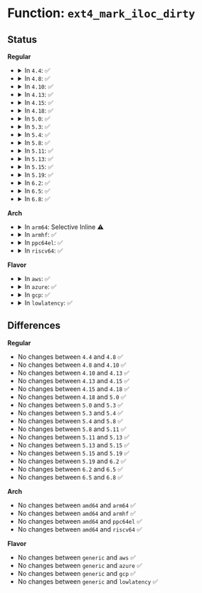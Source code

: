 # Function: <code>ext4_mark_iloc_dirty</code>

## Status
<b>Regular</b>
<ul>
<li>
<details>
<summary>In <code>4.4</code>: ✅</summary>

```c
int ext4_mark_iloc_dirty(handle_t *handle, struct inode *inode, struct ext4_iloc *iloc);
```

**Collision:** Unique Global

**Inline:** No

**Transformation:** False

**Instances:**

```
In fs/ext4/inode.c (ffffffff8129b020)
Location: fs/ext4/inode.c:5015
Inline: False
Direct callers:
  - fs/ext4/inode.c:ext4_mark_inode_dirty
  - fs/ext4/ioctl.c:ext4_ioctl
  - fs/ext4/ioctl.c:ext4_ioctl
  - fs/ext4/namei.c:ext4_orphan_add
  - fs/ext4/namei.c:ext4_orphan_del
  - fs/ext4/namei.c:ext4_orphan_del
  - fs/ext4/resize.c:reserve_backup_gdb
  - fs/ext4/resize.c:ext4_flex_group_add
  - fs/ext4/xattr.c:ext4_xattr_set_handle
  - fs/ext4/inline.c:ext4_create_inline_data
  - fs/ext4/inline.c:ext4_destroy_inline_data_nolock
  - fs/ext4/inline.c:ext4_update_inline_data
```
**Symbols:**

```
ffffffff8129b020-ffffffff8129b762: ext4_mark_iloc_dirty (STB_GLOBAL)
```
</details>
</li>
<li>
<details>
<summary>In <code>4.8</code>: ✅</summary>

```c
int ext4_mark_iloc_dirty(handle_t *handle, struct inode *inode, struct ext4_iloc *iloc);
```

**Collision:** Unique Global

**Inline:** No

**Transformation:** False

**Instances:**

```
In fs/ext4/inode.c (ffffffff812c9130)
Location: fs/ext4/inode.c:5356
Inline: False
Direct callers:
  - fs/ext4/inode.c:ext4_mark_inode_dirty
  - fs/ext4/ioctl.c:ext4_ioctl
  - fs/ext4/ioctl.c:ext4_ioctl
  - fs/ext4/ioctl.c:ext4_ioctl
  - fs/ext4/ioctl.c:ext4_ioctl_setflags
  - fs/ext4/namei.c:ext4_orphan_del
  - fs/ext4/namei.c:ext4_orphan_del
  - fs/ext4/namei.c:ext4_orphan_add
  - fs/ext4/resize.c:ext4_flex_group_add
  - fs/ext4/resize.c:ext4_flex_group_add
  - fs/ext4/xattr.c:ext4_xattr_set_handle
  - fs/ext4/inline.c:ext4_destroy_inline_data_nolock
  - fs/ext4/inline.c:ext4_update_inline_data
  - fs/ext4/inline.c:ext4_create_inline_data
```
**Symbols:**

```
ffffffff812c9130-ffffffff812c919f: ext4_mark_iloc_dirty (STB_GLOBAL)
```
</details>
</li>
<li>
<details>
<summary>In <code>4.10</code>: ✅</summary>

```c
int ext4_mark_iloc_dirty(handle_t *handle, struct inode *inode, struct ext4_iloc *iloc);
```

**Collision:** Unique Global

**Inline:** No

**Transformation:** False

**Instances:**

```
In fs/ext4/inode.c (ffffffff812ded70)
Location: fs/ext4/inode.c:5500
Inline: False
Direct callers:
  - fs/ext4/inode.c:ext4_mark_inode_dirty
  - fs/ext4/ioctl.c:ext4_ioctl
  - fs/ext4/ioctl.c:ext4_ioctl
  - fs/ext4/ioctl.c:ext4_ioctl
  - fs/ext4/ioctl.c:ext4_ioctl_setflags
  - fs/ext4/namei.c:ext4_orphan_del
  - fs/ext4/namei.c:ext4_orphan_del
  - fs/ext4/namei.c:ext4_orphan_add
  - fs/ext4/resize.c:ext4_flex_group_add
  - fs/ext4/resize.c:ext4_flex_group_add
  - fs/ext4/xattr.c:ext4_xattr_set_handle
  - fs/ext4/inline.c:ext4_destroy_inline_data_nolock
  - fs/ext4/inline.c:ext4_update_inline_data
  - fs/ext4/inline.c:ext4_create_inline_data
```
**Symbols:**

```
ffffffff812ded70-ffffffff812deddf: ext4_mark_iloc_dirty (STB_GLOBAL)
```
</details>
</li>
<li>
<details>
<summary>In <code>4.13</code>: ✅</summary>

```c
int ext4_mark_iloc_dirty(handle_t *handle, struct inode *inode, struct ext4_iloc *iloc);
```

**Collision:** Unique Global

**Inline:** No

**Transformation:** False

**Instances:**

```
In fs/ext4/inode.c (ffffffff81302db0)
Location: fs/ext4/inode.c:5660
Inline: False
Direct callers:
  - fs/ext4/inline.c:ext4_destroy_inline_data_nolock
  - fs/ext4/inline.c:ext4_update_inline_data
  - fs/ext4/inline.c:ext4_create_inline_data
  - fs/ext4/inode.c:ext4_mark_inode_dirty
  - fs/ext4/inode.c:ext4_expand_extra_isize
  - fs/ext4/ioctl.c:ext4_ioctl
  - fs/ext4/ioctl.c:ext4_ioctl
  - fs/ext4/ioctl.c:ext4_ioctl
  - fs/ext4/ioctl.c:ext4_ioctl_setflags
  - fs/ext4/namei.c:ext4_orphan_del
  - fs/ext4/namei.c:ext4_orphan_del
  - fs/ext4/namei.c:ext4_orphan_add
  - fs/ext4/resize.c:ext4_add_new_descs
  - fs/ext4/resize.c:ext4_add_new_descs
  - fs/ext4/xattr.c:ext4_xattr_set_handle
  - fs/ext4/xattr.c:ext4_xattr_inode_update_ref
```
**Symbols:**

```
ffffffff81302db0-ffffffff81302e3b: ext4_mark_iloc_dirty (STB_GLOBAL)
```
</details>
</li>
<li>
<details>
<summary>In <code>4.15</code>: ✅</summary>

```c
int ext4_mark_iloc_dirty(handle_t *handle, struct inode *inode, struct ext4_iloc *iloc);
```

**Collision:** Unique Global

**Inline:** No

**Transformation:** False

**Instances:**

```
In fs/ext4/inode.c (ffffffff813277a0)
Location: fs/ext4/inode.c:5713
Inline: False
Direct callers:
  - fs/ext4/inline.c:ext4_destroy_inline_data_nolock
  - fs/ext4/inline.c:ext4_update_inline_data
  - fs/ext4/inline.c:ext4_create_inline_data
  - fs/ext4/inode.c:ext4_mark_inode_dirty
  - fs/ext4/inode.c:ext4_expand_extra_isize
  - fs/ext4/ioctl.c:ext4_ioctl
  - fs/ext4/ioctl.c:ext4_ioctl
  - fs/ext4/ioctl.c:ext4_ioctl
  - fs/ext4/ioctl.c:ext4_ioctl_setflags
  - fs/ext4/namei.c:ext4_orphan_del
  - fs/ext4/namei.c:ext4_orphan_del
  - fs/ext4/namei.c:ext4_orphan_add
  - fs/ext4/resize.c:ext4_add_new_descs
  - fs/ext4/resize.c:ext4_add_new_descs
  - fs/ext4/xattr.c:ext4_xattr_set_handle
  - fs/ext4/xattr.c:ext4_xattr_inode_update_ref
```
**Symbols:**

```
ffffffff813277a0-ffffffff8132782b: ext4_mark_iloc_dirty (STB_GLOBAL)
```
</details>
</li>
<li>
<details>
<summary>In <code>4.18</code>: ✅</summary>

```c
int ext4_mark_iloc_dirty(handle_t *handle, struct inode *inode, struct ext4_iloc *iloc);
```

**Collision:** Unique Global

**Inline:** No

**Transformation:** False

**Instances:**

```
In fs/ext4/inode.c (ffffffff81355450)
Location: fs/ext4/inode.c:5809
Inline: False
Direct callers:
  - fs/ext4/inline.c:ext4_destroy_inline_data_nolock
  - fs/ext4/inline.c:ext4_update_inline_data
  - fs/ext4/inline.c:ext4_create_inline_data
  - fs/ext4/inode.c:ext4_mark_inode_dirty
  - fs/ext4/inode.c:ext4_expand_extra_isize
  - fs/ext4/ioctl.c:ext4_ioctl
  - fs/ext4/ioctl.c:ext4_ioctl
  - fs/ext4/ioctl.c:ext4_ioctl
  - fs/ext4/ioctl.c:ext4_ioctl_setflags
  - fs/ext4/namei.c:ext4_orphan_del
  - fs/ext4/namei.c:ext4_orphan_del
  - fs/ext4/namei.c:ext4_orphan_add
  - fs/ext4/resize.c:ext4_add_new_descs
  - fs/ext4/resize.c:ext4_add_new_descs
  - fs/ext4/xattr.c:ext4_xattr_set_handle
  - fs/ext4/xattr.c:ext4_xattr_inode_update_ref
```
**Symbols:**

```
ffffffff81355450-ffffffff813554c8: ext4_mark_iloc_dirty (STB_GLOBAL)
```
</details>
</li>
<li>
<details>
<summary>In <code>5.0</code>: ✅</summary>

```c
int ext4_mark_iloc_dirty(handle_t *handle, struct inode *inode, struct ext4_iloc *iloc);
```

**Collision:** Unique Global

**Inline:** No

**Transformation:** False

**Instances:**

```
In fs/ext4/inode.c (ffffffff8136d780)
Location: fs/ext4/inode.c:5861
Inline: False
Direct callers:
  - fs/ext4/inline.c:ext4_destroy_inline_data_nolock
  - fs/ext4/inline.c:ext4_update_inline_data
  - fs/ext4/inline.c:ext4_create_inline_data
  - fs/ext4/inode.c:ext4_mark_inode_dirty
  - fs/ext4/inode.c:ext4_expand_extra_isize
  - fs/ext4/ioctl.c:ext4_ioctl
  - fs/ext4/ioctl.c:ext4_ioctl
  - fs/ext4/ioctl.c:ext4_ioctl
  - fs/ext4/ioctl.c:ext4_ioctl_setflags
  - fs/ext4/namei.c:ext4_orphan_del
  - fs/ext4/namei.c:ext4_orphan_del
  - fs/ext4/namei.c:ext4_orphan_add
  - fs/ext4/resize.c:ext4_add_new_descs
  - fs/ext4/resize.c:ext4_add_new_descs
  - fs/ext4/xattr.c:ext4_xattr_set_handle
  - fs/ext4/xattr.c:ext4_xattr_inode_update_ref
```
**Symbols:**

```
ffffffff8136d780-ffffffff8136d7ff: ext4_mark_iloc_dirty (STB_GLOBAL)
```
</details>
</li>
<li>
<details>
<summary>In <code>5.3</code>: ✅</summary>

```c
int ext4_mark_iloc_dirty(handle_t *handle, struct inode *inode, struct ext4_iloc *iloc);
```

**Collision:** Unique Global

**Inline:** No

**Transformation:** False

**Instances:**

```
In fs/ext4/inode.c (ffffffff81396d80)
Location: fs/ext4/inode.c:5883
Inline: False
Direct callers:
  - fs/ext4/inline.c:ext4_destroy_inline_data_nolock
  - fs/ext4/inline.c:ext4_update_inline_data
  - fs/ext4/inline.c:ext4_create_inline_data
  - fs/ext4/inode.c:ext4_mark_inode_dirty
  - fs/ext4/inode.c:ext4_expand_extra_isize
  - fs/ext4/ioctl.c:ext4_ioctl
  - fs/ext4/ioctl.c:ext4_ioctl
  - fs/ext4/ioctl.c:ext4_ioctl
  - fs/ext4/ioctl.c:ext4_ioctl_setflags
  - fs/ext4/namei.c:ext4_orphan_del
  - fs/ext4/namei.c:ext4_orphan_del
  - fs/ext4/namei.c:ext4_orphan_add
  - fs/ext4/resize.c:ext4_add_new_descs
  - fs/ext4/resize.c:add_new_gdb
  - fs/ext4/xattr.c:ext4_xattr_set_handle
  - fs/ext4/xattr.c:ext4_xattr_inode_update_ref
```
**Symbols:**

```
ffffffff81396d80-ffffffff81396e03: ext4_mark_iloc_dirty (STB_GLOBAL)
```
</details>
</li>
<li>
<details>
<summary>In <code>5.4</code>: ✅</summary>

```c
int ext4_mark_iloc_dirty(handle_t *handle, struct inode *inode, struct ext4_iloc *iloc);
```

**Collision:** Unique Global

**Inline:** No

**Transformation:** False

**Instances:**

```
In fs/ext4/inode.c (ffffffff813af7b0)
Location: fs/ext4/inode.c:5897
Inline: False
Direct callers:
  - fs/ext4/inline.c:ext4_destroy_inline_data_nolock
  - fs/ext4/inline.c:ext4_update_inline_data
  - fs/ext4/inline.c:ext4_create_inline_data
  - fs/ext4/inode.c:ext4_mark_inode_dirty
  - fs/ext4/inode.c:ext4_expand_extra_isize
  - fs/ext4/ioctl.c:ext4_ioctl
  - fs/ext4/ioctl.c:ext4_ioctl
  - fs/ext4/ioctl.c:ext4_ioctl
  - fs/ext4/ioctl.c:ext4_ioctl_setflags
  - fs/ext4/namei.c:ext4_orphan_del
  - fs/ext4/namei.c:ext4_orphan_del
  - fs/ext4/namei.c:ext4_orphan_add
  - fs/ext4/resize.c:ext4_add_new_descs
  - fs/ext4/resize.c:add_new_gdb
  - fs/ext4/xattr.c:ext4_xattr_set_handle
  - fs/ext4/xattr.c:ext4_xattr_inode_update_ref
  - fs/ext4/verity.c:ext4_end_enable_verity
```
**Symbols:**

```
ffffffff813af7b0-ffffffff813af833: ext4_mark_iloc_dirty (STB_GLOBAL)
```
</details>
</li>
<li>
<details>
<summary>In <code>5.8</code>: ✅</summary>

```c
int ext4_mark_iloc_dirty(handle_t *handle, struct inode *inode, struct ext4_iloc *iloc);
```

**Collision:** Unique Global

**Inline:** No

**Transformation:** False

**Instances:**

```
In fs/ext4/inode.c (ffffffff813fb7f0)
Location: fs/ext4/inode.c:5618
Inline: False
Direct callers:
  - fs/ext4/inline.c:ext4_destroy_inline_data_nolock
  - fs/ext4/inline.c:ext4_update_inline_data
  - fs/ext4/inline.c:ext4_create_inline_data
  - fs/ext4/inode.c:__ext4_mark_inode_dirty
  - fs/ext4/inode.c:ext4_expand_extra_isize
  - fs/ext4/ioctl.c:ext4_ioctl
  - fs/ext4/ioctl.c:ext4_ioctl_setflags
  - fs/ext4/namei.c:ext4_orphan_del
  - fs/ext4/namei.c:ext4_orphan_del
  - fs/ext4/namei.c:ext4_orphan_add
  - fs/ext4/resize.c:reserve_backup_gdb
  - fs/ext4/resize.c:add_new_gdb
  - fs/ext4/xattr.c:ext4_xattr_set_handle
  - fs/ext4/xattr.c:ext4_xattr_inode_update_ref
  - fs/ext4/verity.c:ext4_end_enable_verity
```
**Symbols:**

```
ffffffff813fb7f0-ffffffff813fb87d: ext4_mark_iloc_dirty (STB_GLOBAL)
```
</details>
</li>
<li>
<details>
<summary>In <code>5.11</code>: ✅</summary>

```c
int ext4_mark_iloc_dirty(handle_t *handle, struct inode *inode, struct ext4_iloc *iloc);
```

**Collision:** Unique Global

**Inline:** No

**Transformation:** False

**Instances:**

```
In fs/ext4/inode.c (ffffffff8140df50)
Location: fs/ext4/inode.c:5709
Inline: False
Direct callers:
  - fs/ext4/inline.c:ext4_destroy_inline_data_nolock
  - fs/ext4/inline.c:ext4_update_inline_data
  - fs/ext4/inline.c:ext4_create_inline_data
  - fs/ext4/inode.c:__ext4_mark_inode_dirty
  - fs/ext4/inode.c:ext4_expand_extra_isize
  - fs/ext4/ioctl.c:__ext4_ioctl
  - fs/ext4/ioctl.c:ext4_ioctl_setflags
  - fs/ext4/namei.c:ext4_orphan_del
  - fs/ext4/namei.c:ext4_orphan_del
  - fs/ext4/namei.c:ext4_orphan_add
  - fs/ext4/resize.c:reserve_backup_gdb
  - fs/ext4/resize.c:add_new_gdb
  - fs/ext4/xattr.c:ext4_xattr_set_handle
  - fs/ext4/xattr.c:ext4_xattr_inode_update_ref
  - fs/ext4/verity.c:ext4_end_enable_verity
```
**Symbols:**

```
ffffffff8140df50-ffffffff8140dffa: ext4_mark_iloc_dirty (STB_GLOBAL)
```
</details>
</li>
<li>
<details>
<summary>In <code>5.13</code>: ✅</summary>

```c
int ext4_mark_iloc_dirty(handle_t *handle, struct inode *inode, struct ext4_iloc *iloc);
```

**Collision:** Unique Global

**Inline:** No

**Transformation:** False

**Instances:**

```
In fs/ext4/inode.c (ffffffff81414110)
Location: fs/ext4/inode.c:5706
Inline: False
Direct callers:
  - fs/ext4/inline.c:ext4_destroy_inline_data_nolock
  - fs/ext4/inline.c:ext4_update_inline_data
  - fs/ext4/inline.c:ext4_create_inline_data
  - fs/ext4/inode.c:__ext4_mark_inode_dirty
  - fs/ext4/inode.c:ext4_expand_extra_isize
  - fs/ext4/ioctl.c:__ext4_ioctl
  - fs/ext4/ioctl.c:ext4_ioctl_setproject
  - fs/ext4/ioctl.c:ext4_ioctl_setproject
  - fs/ext4/ioctl.c:ext4_ioctl_setflags
  - fs/ext4/namei.c:ext4_orphan_del
  - fs/ext4/namei.c:ext4_orphan_del
  - fs/ext4/namei.c:ext4_orphan_add
  - fs/ext4/resize.c:reserve_backup_gdb
  - fs/ext4/resize.c:add_new_gdb
  - fs/ext4/xattr.c:ext4_xattr_set_handle
  - fs/ext4/xattr.c:ext4_xattr_inode_update_ref
  - fs/ext4/verity.c:ext4_end_enable_verity
```
**Symbols:**

```
ffffffff81414110-ffffffff814141ba: ext4_mark_iloc_dirty (STB_GLOBAL)
```
</details>
</li>
<li>
<details>
<summary>In <code>5.15</code>: ✅</summary>

```c
int ext4_mark_iloc_dirty(handle_t *handle, struct inode *inode, struct ext4_iloc *iloc);
```

**Collision:** Unique Global

**Inline:** No

**Transformation:** False

**Instances:**

```
In fs/ext4/inode.c (ffffffff81467470)
Location: fs/ext4/inode.c:5645
Inline: False
Direct callers:
  - fs/ext4/inline.c:ext4_destroy_inline_data_nolock
  - fs/ext4/inline.c:ext4_update_inline_data
  - fs/ext4/inline.c:ext4_create_inline_data
  - fs/ext4/inode.c:__ext4_mark_inode_dirty
  - fs/ext4/inode.c:ext4_expand_extra_isize
  - fs/ext4/ioctl.c:__ext4_ioctl
  - fs/ext4/ioctl.c:ext4_ioctl_setproject
  - fs/ext4/ioctl.c:ext4_ioctl_setproject
  - fs/ext4/ioctl.c:ext4_ioctl_setflags
  - fs/ext4/resize.c:reserve_backup_gdb
  - fs/ext4/resize.c:add_new_gdb
  - fs/ext4/xattr.c:ext4_xattr_set_handle
  - fs/ext4/xattr.c:ext4_xattr_inode_update_ref
  - fs/ext4/orphan.c:ext4_orphan_del
  - fs/ext4/orphan.c:ext4_orphan_del
  - fs/ext4/orphan.c:ext4_orphan_add
  - fs/ext4/verity.c:ext4_end_enable_verity
```
**Symbols:**

```
ffffffff81467470-ffffffff8146751a: ext4_mark_iloc_dirty (STB_GLOBAL)
```
</details>
</li>
<li>
<details>
<summary>In <code>5.19</code>: ✅</summary>

```c
int ext4_mark_iloc_dirty(handle_t *handle, struct inode *inode, struct ext4_iloc *iloc);
```

**Collision:** Unique Global

**Inline:** No

**Transformation:** False

**Instances:**

```
In fs/ext4/inode.c (ffffffff814e7070)
Location: fs/ext4/inode.c:5723
Inline: False
Direct callers:
  - fs/ext4/inline.c:ext4_destroy_inline_data_nolock
  - fs/ext4/inline.c:ext4_update_inline_data
  - fs/ext4/inline.c:ext4_create_inline_data
  - fs/ext4/inode.c:__ext4_mark_inode_dirty
  - fs/ext4/inode.c:ext4_expand_extra_isize
  - fs/ext4/ioctl.c:__ext4_ioctl
  - fs/ext4/ioctl.c:ext4_ioctl_setproject
  - fs/ext4/ioctl.c:ext4_ioctl_setproject
  - fs/ext4/ioctl.c:ext4_ioctl_setflags
  - fs/ext4/resize.c:reserve_backup_gdb
  - fs/ext4/resize.c:add_new_gdb
  - fs/ext4/xattr.c:ext4_xattr_set_handle
  - fs/ext4/xattr.c:ext4_xattr_inode_update_ref
  - fs/ext4/orphan.c:ext4_orphan_del
  - fs/ext4/orphan.c:ext4_orphan_del
  - fs/ext4/orphan.c:ext4_orphan_add
  - fs/ext4/verity.c:ext4_end_enable_verity
```
**Symbols:**

```
ffffffff814e7070-ffffffff814e7133: ext4_mark_iloc_dirty (STB_GLOBAL)
```
</details>
</li>
<li>
<details>
<summary>In <code>6.2</code>: ✅</summary>

```c
int ext4_mark_iloc_dirty(handle_t *handle, struct inode *inode, struct ext4_iloc *iloc);
```

**Collision:** Unique Global

**Inline:** No

**Transformation:** False

**Instances:**

```
In fs/ext4/inode.c (ffffffff81580a40)
Location: fs/ext4/inode.c:5862
Inline: False
Direct callers:
  - fs/ext4/inline.c:ext4_destroy_inline_data_nolock
  - fs/ext4/inline.c:ext4_update_inline_data
  - fs/ext4/inline.c:ext4_create_inline_data
  - fs/ext4/inode.c:__ext4_mark_inode_dirty
  - fs/ext4/inode.c:ext4_expand_extra_isize
  - fs/ext4/ioctl.c:__ext4_ioctl
  - fs/ext4/ioctl.c:ext4_ioctl_setproject
  - fs/ext4/ioctl.c:ext4_ioctl_setproject
  - fs/ext4/ioctl.c:ext4_ioctl_setflags
  - fs/ext4/resize.c:reserve_backup_gdb
  - fs/ext4/resize.c:add_new_gdb
  - fs/ext4/xattr.c:ext4_xattr_set_handle
  - fs/ext4/xattr.c:ext4_xattr_inode_update_ref
  - fs/ext4/orphan.c:ext4_orphan_del
  - fs/ext4/orphan.c:ext4_orphan_del
  - fs/ext4/orphan.c:ext4_orphan_add
  - fs/ext4/verity.c:ext4_end_enable_verity
```
**Symbols:**

```
ffffffff81580a40-ffffffff81580ac4: ext4_mark_iloc_dirty (STB_GLOBAL)
```
</details>
</li>
<li>
<details>
<summary>In <code>6.5</code>: ✅</summary>

```c
int ext4_mark_iloc_dirty(handle_t *handle, struct inode *inode, struct ext4_iloc *iloc);
```

**Collision:** Unique Global

**Inline:** No

**Transformation:** False

**Instances:**

```
In fs/ext4/inode.c (ffffffff815b7ff0)
Location: fs/ext4/inode.c:5674
Inline: False
Direct callers:
  - fs/ext4/inline.c:ext4_destroy_inline_data_nolock
  - fs/ext4/inline.c:ext4_update_inline_data
  - fs/ext4/inline.c:ext4_create_inline_data
  - fs/ext4/inode.c:__ext4_mark_inode_dirty
  - fs/ext4/inode.c:ext4_expand_extra_isize
  - fs/ext4/ioctl.c:__ext4_ioctl
  - fs/ext4/ioctl.c:ext4_ioctl_setproject
  - fs/ext4/ioctl.c:ext4_ioctl_setproject
  - fs/ext4/ioctl.c:ext4_ioctl_setflags
  - fs/ext4/resize.c:reserve_backup_gdb
  - fs/ext4/resize.c:add_new_gdb
  - fs/ext4/xattr.c:ext4_xattr_set_handle
  - fs/ext4/xattr.c:ext4_xattr_inode_update_ref
  - fs/ext4/orphan.c:ext4_orphan_del
  - fs/ext4/orphan.c:ext4_orphan_del
  - fs/ext4/orphan.c:ext4_orphan_add
  - fs/ext4/verity.c:ext4_end_enable_verity
```
**Symbols:**

```
ffffffff815b7ff0-ffffffff815b8074: ext4_mark_iloc_dirty (STB_GLOBAL)
```
</details>
</li>
<li>
<details>
<summary>In <code>6.8</code>: ✅</summary>

```c
int ext4_mark_iloc_dirty(handle_t *handle, struct inode *inode, struct ext4_iloc *iloc);
```

**Collision:** Unique Global

**Inline:** No

**Transformation:** False

**Instances:**

```
In fs/ext4/inode.c (ffffffff815f0d90)
Location: fs/ext4/inode.c:5694
Inline: False
Direct callers:
  - fs/ext4/inline.c:ext4_destroy_inline_data_nolock
  - fs/ext4/inline.c:ext4_update_inline_data
  - fs/ext4/inline.c:ext4_create_inline_data
  - fs/ext4/inode.c:__ext4_mark_inode_dirty
  - fs/ext4/inode.c:ext4_expand_extra_isize
  - fs/ext4/ioctl.c:__ext4_ioctl
  - fs/ext4/ioctl.c:ext4_ioctl_setproject
  - fs/ext4/ioctl.c:ext4_ioctl_setproject
  - fs/ext4/ioctl.c:ext4_ioctl_setflags
  - fs/ext4/resize.c:reserve_backup_gdb
  - fs/ext4/resize.c:add_new_gdb
  - fs/ext4/xattr.c:ext4_xattr_set_handle
  - fs/ext4/xattr.c:ext4_xattr_inode_update_ref
  - fs/ext4/orphan.c:ext4_orphan_del
  - fs/ext4/orphan.c:ext4_orphan_del
  - fs/ext4/orphan.c:ext4_orphan_add
  - fs/ext4/verity.c:ext4_end_enable_verity
```
**Symbols:**

```
ffffffff815f0d90-ffffffff815f0e14: ext4_mark_iloc_dirty (STB_GLOBAL)
```
</details>
</li>
</ul>
<b>Arch</b>
<ul>
<li>
<details>
<summary>In <code>arm64</code>: Selective Inline ⚠️</summary>

```c
int ext4_mark_iloc_dirty(handle_t *handle, struct inode *inode, struct ext4_iloc *iloc);
```

**Collision:** Unique Global

**Inline:** Selective

**Transformation:** False

**Instances:**

```
In fs/ext4/inode.c (ffff800010484160)
Location: fs/ext4/inode.c:5897
Inline: True
Direct callers:
  - fs/ext4/inline.c:ext4_destroy_inline_data_nolock
  - fs/ext4/inline.c:ext4_update_inline_data
  - fs/ext4/inline.c:ext4_create_inline_data
  - fs/ext4/inode.c:ext4_mark_inode_dirty
  - fs/ext4/inode.c:ext4_expand_extra_isize
  - fs/ext4/ioctl.c:ext4_ioctl
  - fs/ext4/ioctl.c:ext4_ioctl
  - fs/ext4/ioctl.c:ext4_ioctl
  - fs/ext4/ioctl.c:ext4_ioctl_setflags
  - fs/ext4/namei.c:ext4_orphan_del
  - fs/ext4/namei.c:ext4_orphan_del
  - fs/ext4/namei.c:ext4_orphan_add
  - fs/ext4/resize.c:ext4_add_new_descs
  - fs/ext4/resize.c:add_new_gdb
  - fs/ext4/xattr.c:ext4_xattr_set_handle
  - fs/ext4/xattr.c:ext4_xattr_inode_update_ref
  - fs/ext4/verity.c:ext4_end_enable_verity
```
**Symbols:**

```
ffff800010484160-ffff8000104842a0: ext4_mark_iloc_dirty (STB_GLOBAL)
```
</details>
</li>
<li>
<details>
<summary>In <code>armhf</code>: ✅</summary>

```c
int ext4_mark_iloc_dirty(handle_t *handle, struct inode *inode, struct ext4_iloc *iloc);
```

**Collision:** Unique Global

**Inline:** No

**Transformation:** False

**Instances:**

```
In fs/ext4/inode.c (c06457bc)
Location: fs/ext4/inode.c:5897
Inline: False
Direct callers:
  - fs/ext4/inline.c:ext4_destroy_inline_data_nolock
  - fs/ext4/inline.c:ext4_update_inline_data
  - fs/ext4/inline.c:ext4_create_inline_data
  - fs/ext4/inode.c:ext4_mark_inode_dirty
  - fs/ext4/inode.c:ext4_expand_extra_isize
  - fs/ext4/ioctl.c:ext4_ioctl
  - fs/ext4/ioctl.c:ext4_ioctl
  - fs/ext4/ioctl.c:ext4_ioctl
  - fs/ext4/ioctl.c:ext4_ioctl_setflags
  - fs/ext4/namei.c:ext4_orphan_del
  - fs/ext4/namei.c:ext4_orphan_del
  - fs/ext4/namei.c:ext4_orphan_add
  - fs/ext4/resize.c:ext4_add_new_descs
  - fs/ext4/resize.c:add_new_gdb
  - fs/ext4/xattr.c:ext4_xattr_set_handle
  - fs/ext4/xattr.c:ext4_xattr_inode_update_ref
  - fs/ext4/verity.c:ext4_end_enable_verity
```
**Symbols:**

```
c06457bc-c06458d8: ext4_mark_iloc_dirty (STB_GLOBAL)
```
</details>
</li>
<li>
<details>
<summary>In <code>ppc64el</code>: ✅</summary>

```c
int ext4_mark_iloc_dirty(handle_t *handle, struct inode *inode, struct ext4_iloc *iloc);
```

**Collision:** Unique Global

**Inline:** No

**Transformation:** False

**Instances:**

```
In fs/ext4/inode.c (c0000000005a9330)
Location: fs/ext4/inode.c:5897
Inline: False
Direct callers:
  - fs/ext4/inline.c:ext4_destroy_inline_data_nolock
  - fs/ext4/inline.c:ext4_update_inline_data
  - fs/ext4/inline.c:ext4_create_inline_data
  - fs/ext4/inode.c:ext4_mark_inode_dirty
  - fs/ext4/inode.c:ext4_expand_extra_isize
  - fs/ext4/ioctl.c:ext4_ioctl
  - fs/ext4/ioctl.c:ext4_ioctl
  - fs/ext4/ioctl.c:ext4_ioctl
  - fs/ext4/ioctl.c:ext4_ioctl_setflags
  - fs/ext4/namei.c:ext4_orphan_del
  - fs/ext4/namei.c:ext4_orphan_del
  - fs/ext4/namei.c:ext4_orphan_add
  - fs/ext4/resize.c:ext4_flex_group_add
  - fs/ext4/resize.c:add_new_gdb
  - fs/ext4/xattr.c:ext4_xattr_set_handle
  - fs/ext4/xattr.c:ext4_xattr_inode_update_ref
  - fs/ext4/verity.c:ext4_end_enable_verity
```
**Symbols:**

```
c0000000005a9330-c0000000005a943c: ext4_mark_iloc_dirty (STB_GLOBAL)
```
</details>
</li>
<li>
<details>
<summary>In <code>riscv64</code>: ✅</summary>

```c
int ext4_mark_iloc_dirty(handle_t *handle, struct inode *inode, struct ext4_iloc *iloc);
```

**Collision:** Unique Global

**Inline:** No

**Transformation:** False

**Instances:**

```
In fs/ext4/inode.c (ffffffe00030c6c6)
Location: fs/ext4/inode.c:5897
Inline: False
Direct callers:
  - fs/ext4/inline.c:ext4_destroy_inline_data_nolock
  - fs/ext4/inline.c:ext4_update_inline_data
  - fs/ext4/inline.c:ext4_create_inline_data
  - fs/ext4/inode.c:ext4_mark_inode_dirty
  - fs/ext4/inode.c:ext4_expand_extra_isize
  - fs/ext4/ioctl.c:ext4_ioctl
  - fs/ext4/ioctl.c:ext4_ioctl
  - fs/ext4/ioctl.c:ext4_ioctl
  - fs/ext4/ioctl.c:ext4_ioctl_setflags
  - fs/ext4/namei.c:ext4_orphan_del
  - fs/ext4/namei.c:ext4_orphan_del
  - fs/ext4/namei.c:ext4_orphan_add
  - fs/ext4/resize.c:ext4_flex_group_add
  - fs/ext4/resize.c:add_new_gdb
  - fs/ext4/xattr.c:ext4_xattr_set_handle
  - fs/ext4/xattr.c:ext4_xattr_inode_update_ref
  - fs/ext4/verity.c:ext4_end_enable_verity
```
**Symbols:**

```
ffffffe00030c6c6-ffffffe00030c788: ext4_mark_iloc_dirty (STB_GLOBAL)
```
</details>
</li>
</ul>
<b>Flavor</b>
<ul>
<li>
<details>
<summary>In <code>aws</code>: ✅</summary>

```c
int ext4_mark_iloc_dirty(handle_t *handle, struct inode *inode, struct ext4_iloc *iloc);
```

**Collision:** Unique Global

**Inline:** No

**Transformation:** False

**Instances:**

```
In fs/ext4/inode.c (ffffffff813a7d90)
Location: fs/ext4/inode.c:5897
Inline: False
Direct callers:
  - fs/ext4/inline.c:ext4_destroy_inline_data_nolock
  - fs/ext4/inline.c:ext4_update_inline_data
  - fs/ext4/inline.c:ext4_create_inline_data
  - fs/ext4/inode.c:ext4_mark_inode_dirty
  - fs/ext4/inode.c:ext4_expand_extra_isize
  - fs/ext4/ioctl.c:ext4_ioctl
  - fs/ext4/ioctl.c:ext4_ioctl
  - fs/ext4/ioctl.c:ext4_ioctl
  - fs/ext4/ioctl.c:ext4_ioctl_setflags
  - fs/ext4/namei.c:ext4_orphan_del
  - fs/ext4/namei.c:ext4_orphan_del
  - fs/ext4/namei.c:ext4_orphan_add
  - fs/ext4/resize.c:ext4_add_new_descs
  - fs/ext4/resize.c:add_new_gdb
  - fs/ext4/xattr.c:ext4_xattr_set_handle
  - fs/ext4/xattr.c:ext4_xattr_inode_update_ref
  - fs/ext4/verity.c:ext4_end_enable_verity
```
**Symbols:**

```
ffffffff813a7d90-ffffffff813a7e13: ext4_mark_iloc_dirty (STB_GLOBAL)
```
</details>
</li>
<li>
<details>
<summary>In <code>azure</code>: ✅</summary>

```c
int ext4_mark_iloc_dirty(handle_t *handle, struct inode *inode, struct ext4_iloc *iloc);
```

**Collision:** Unique Global

**Inline:** No

**Transformation:** False

**Instances:**

```
In fs/ext4/inode.c (ffffffff81398820)
Location: fs/ext4/inode.c:5897
Inline: False
Direct callers:
  - fs/ext4/inline.c:ext4_destroy_inline_data_nolock
  - fs/ext4/inline.c:ext4_update_inline_data
  - fs/ext4/inline.c:ext4_create_inline_data
  - fs/ext4/inode.c:ext4_mark_inode_dirty
  - fs/ext4/inode.c:ext4_expand_extra_isize
  - fs/ext4/ioctl.c:ext4_ioctl
  - fs/ext4/ioctl.c:ext4_ioctl
  - fs/ext4/ioctl.c:ext4_ioctl
  - fs/ext4/ioctl.c:ext4_ioctl_setflags
  - fs/ext4/namei.c:ext4_orphan_del
  - fs/ext4/namei.c:ext4_orphan_del
  - fs/ext4/namei.c:ext4_orphan_add
  - fs/ext4/resize.c:ext4_add_new_descs
  - fs/ext4/resize.c:add_new_gdb
  - fs/ext4/xattr.c:ext4_xattr_set_handle
  - fs/ext4/xattr.c:ext4_xattr_inode_update_ref
  - fs/ext4/verity.c:ext4_end_enable_verity
```
**Symbols:**

```
ffffffff81398820-ffffffff813988a3: ext4_mark_iloc_dirty (STB_GLOBAL)
```
</details>
</li>
<li>
<details>
<summary>In <code>gcp</code>: ✅</summary>

```c
int ext4_mark_iloc_dirty(handle_t *handle, struct inode *inode, struct ext4_iloc *iloc);
```

**Collision:** Unique Global

**Inline:** No

**Transformation:** False

**Instances:**

```
In fs/ext4/inode.c (ffffffff813a55f0)
Location: fs/ext4/inode.c:5897
Inline: False
Direct callers:
  - fs/ext4/inline.c:ext4_destroy_inline_data_nolock
  - fs/ext4/inline.c:ext4_update_inline_data
  - fs/ext4/inline.c:ext4_create_inline_data
  - fs/ext4/inode.c:ext4_mark_inode_dirty
  - fs/ext4/inode.c:ext4_expand_extra_isize
  - fs/ext4/ioctl.c:ext4_ioctl
  - fs/ext4/ioctl.c:ext4_ioctl
  - fs/ext4/ioctl.c:ext4_ioctl
  - fs/ext4/ioctl.c:ext4_ioctl_setflags
  - fs/ext4/namei.c:ext4_orphan_del
  - fs/ext4/namei.c:ext4_orphan_del
  - fs/ext4/namei.c:ext4_orphan_add
  - fs/ext4/resize.c:ext4_add_new_descs
  - fs/ext4/resize.c:add_new_gdb
  - fs/ext4/xattr.c:ext4_xattr_set_handle
  - fs/ext4/xattr.c:ext4_xattr_inode_update_ref
  - fs/ext4/verity.c:ext4_end_enable_verity
```
**Symbols:**

```
ffffffff813a55f0-ffffffff813a5673: ext4_mark_iloc_dirty (STB_GLOBAL)
```
</details>
</li>
<li>
<details>
<summary>In <code>lowlatency</code>: ✅</summary>

```c
int ext4_mark_iloc_dirty(handle_t *handle, struct inode *inode, struct ext4_iloc *iloc);
```

**Collision:** Unique Global

**Inline:** No

**Transformation:** False

**Instances:**

```
In fs/ext4/inode.c (ffffffff813b9d30)
Location: fs/ext4/inode.c:5897
Inline: False
Direct callers:
  - fs/ext4/inline.c:ext4_destroy_inline_data_nolock
  - fs/ext4/inline.c:ext4_update_inline_data
  - fs/ext4/inline.c:ext4_create_inline_data
  - fs/ext4/inode.c:ext4_mark_inode_dirty
  - fs/ext4/inode.c:ext4_expand_extra_isize
  - fs/ext4/ioctl.c:ext4_ioctl
  - fs/ext4/ioctl.c:ext4_ioctl
  - fs/ext4/ioctl.c:ext4_ioctl
  - fs/ext4/ioctl.c:ext4_ioctl_setflags
  - fs/ext4/namei.c:ext4_orphan_del
  - fs/ext4/namei.c:ext4_orphan_del
  - fs/ext4/namei.c:ext4_orphan_add
  - fs/ext4/resize.c:ext4_add_new_descs
  - fs/ext4/resize.c:add_new_gdb
  - fs/ext4/xattr.c:ext4_xattr_set_handle
  - fs/ext4/xattr.c:ext4_xattr_inode_update_ref
  - fs/ext4/verity.c:ext4_end_enable_verity
```
**Symbols:**

```
ffffffff813b9d30-ffffffff813b9db3: ext4_mark_iloc_dirty (STB_GLOBAL)
```
</details>
</li>
</ul>

## Differences
<b>Regular</b>
<ul>
<li>
No changes between <code>4.4</code> and <code>4.8</code> ✅
</li>
<li>
No changes between <code>4.8</code> and <code>4.10</code> ✅
</li>
<li>
No changes between <code>4.10</code> and <code>4.13</code> ✅
</li>
<li>
No changes between <code>4.13</code> and <code>4.15</code> ✅
</li>
<li>
No changes between <code>4.15</code> and <code>4.18</code> ✅
</li>
<li>
No changes between <code>4.18</code> and <code>5.0</code> ✅
</li>
<li>
No changes between <code>5.0</code> and <code>5.3</code> ✅
</li>
<li>
No changes between <code>5.3</code> and <code>5.4</code> ✅
</li>
<li>
No changes between <code>5.4</code> and <code>5.8</code> ✅
</li>
<li>
No changes between <code>5.8</code> and <code>5.11</code> ✅
</li>
<li>
No changes between <code>5.11</code> and <code>5.13</code> ✅
</li>
<li>
No changes between <code>5.13</code> and <code>5.15</code> ✅
</li>
<li>
No changes between <code>5.15</code> and <code>5.19</code> ✅
</li>
<li>
No changes between <code>5.19</code> and <code>6.2</code> ✅
</li>
<li>
No changes between <code>6.2</code> and <code>6.5</code> ✅
</li>
<li>
No changes between <code>6.5</code> and <code>6.8</code> ✅
</li>
</ul>
<b>Arch</b>
<ul>
<li>
No changes between <code>amd64</code> and <code>arm64</code> ✅
</li>
<li>
No changes between <code>amd64</code> and <code>armhf</code> ✅
</li>
<li>
No changes between <code>amd64</code> and <code>ppc64el</code> ✅
</li>
<li>
No changes between <code>amd64</code> and <code>riscv64</code> ✅
</li>
</ul>
<b>Flavor</b>
<ul>
<li>
No changes between <code>generic</code> and <code>aws</code> ✅
</li>
<li>
No changes between <code>generic</code> and <code>azure</code> ✅
</li>
<li>
No changes between <code>generic</code> and <code>gcp</code> ✅
</li>
<li>
No changes between <code>generic</code> and <code>lowlatency</code> ✅
</li>
</ul>
